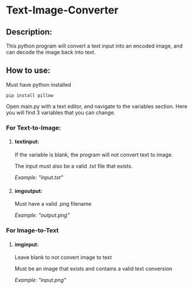 
# Text-Image-Converter

## Description:

This python program will convert a text input into an encoded image, and can decode the image back into text.

## How to use:
Must have python installed

	pip install pillow 

Open main.py with a text editor, and navigate to the variables section. Here you will find 3 variables that you can change.

 ### For Text-to-Image:
 1. #### textinput:
 
	If the variable is blank, the program will not convert text to
    image.
    
	The input must also be a valid .txt file that exists.
	
	*Example: "input.txt"*
 2. #### imgoutput:

	 Must have a valid .png filename
	 
	*Example: "output.png"*
	
### For Image-to-Text
1. #### 	imginput:

	Leave blank to not convert image to text
	
	Must be an image that exists and contains a valid text conversion
	
	*Example: "input.png"*
